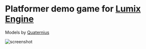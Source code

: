 # Platformer demo game for [Lumix Engine](https://github.com/nem0/lumixengine)

Models by [Quaternius](http://quaternius.com/)

![screenshot](screenshot.png)
